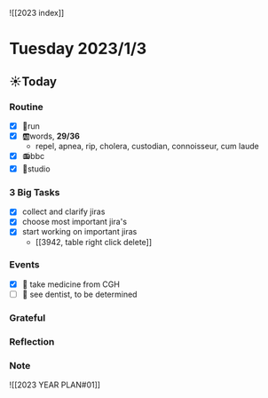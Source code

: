![[2023 index]]
# Tuesday 2023/1/3
## ☀Today
### Routine
- [x] 🏃run
- [x] 🆎words, **29/36**
	- repel, apnea, rip, cholera, custodian, connoisseur, cum laude
- [x] 📻bbc
- [x] 📘studio
### 3 Big Tasks
* [x] collect and clarify jiras
* [x] choose most important jira's
* [x] start working on important jiras
	* [[3942, table right click delete]]
### Events
* [x] 📆 take medicine from CGH
* [ ] 📆 see dentist, to be determined
### Grateful
### Reflection
### Note

![[2023 YEAR PLAN#01]]